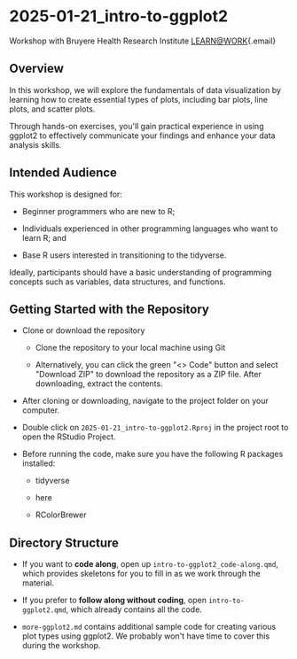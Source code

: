 # 2025-01-21_intro-to-ggplot2

Workshop with Bruyere Health Research Institute [LEARN\@WORK](mailto:LEARN@WORK){.email}

## Overview

In this workshop, we will explore the fundamentals of data visualization by learning how to create essential types of plots, including bar plots, line plots, and scatter plots.

Through hands-on exercises, you'll gain practical experience in using ggplot2 to effectively communicate your findings and enhance your data analysis skills.

## Intended Audience

This workshop is designed for:

-   Beginner programmers who are new to R;

-   Individuals experienced in other programming languages who want to learn R; and

-   Base R users interested in transitioning to the tidyverse.

Ideally, participants should have a basic understanding of programming concepts such as variables, data structures, and functions.

## Getting Started with the Repository

-   Clone or download the repository

    -   Clone the repository to your local machine using Git

    -   Alternatively, you can click the green "\<\> Code" button and select "Download ZIP" to download the repository as a ZIP file. After downloading, extract the contents.

-   After cloning or downloading, navigate to the project folder on your computer.

-   Double click on `2025-01-21_intro-to-ggplot2.Rproj` in the project root to open the RStudio Project.

-   Before running the code, make sure you have the following R packages installed:

    -   tidyverse

    -   here

    -   RColorBrewer

## Directory Structure

-   If you want to **code along**, open up `intro-to-ggplot2_code-along.qmd`, which provides skeletons for you to fill in as we work through the material.

-   If you prefer to **follow along without coding**, open `intro-to-ggplot2.qmd`, which already contains all the code.

-   `more-ggplot2.md` contains additional sample code for creating various plot types using ggplot2. We probably won't have time to cover this during the workshop.
